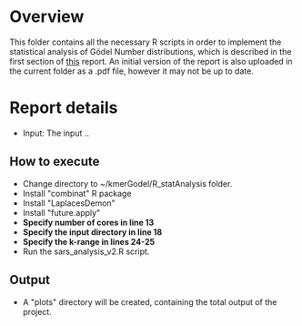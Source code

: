  # Overview
This folder contains all the necessary R scripts in order to implement the statistical analysis of Gödel Number distributions, which is described in the first section of [this](https://docs.google.com/document/d/1NmUVwm7LgNPBs8XDQ6K_F3AxtICaeUjSTDy3h5Sd0Wk/edit?usp=sharing) report. An initial version of the report is also uploaded in the current folder as a .pdf file, however it may not be up to date.

# Report details
- Input: The input ..


## How to execute
- Change directory to ~/kmerGodel/R_statAnalysis folder.
- Install "combinat" R package
- Install "LaplacesDemon"
- Install "future.apply"
- **Specify number of cores in line 13**
- **Specify the input directory in line 18**
- **Specify the k-range in lines 24-25**
- Run the sars_analysis_v2.R script.

## Output
- A "plots" directory will be created, containing the total output of the project.
